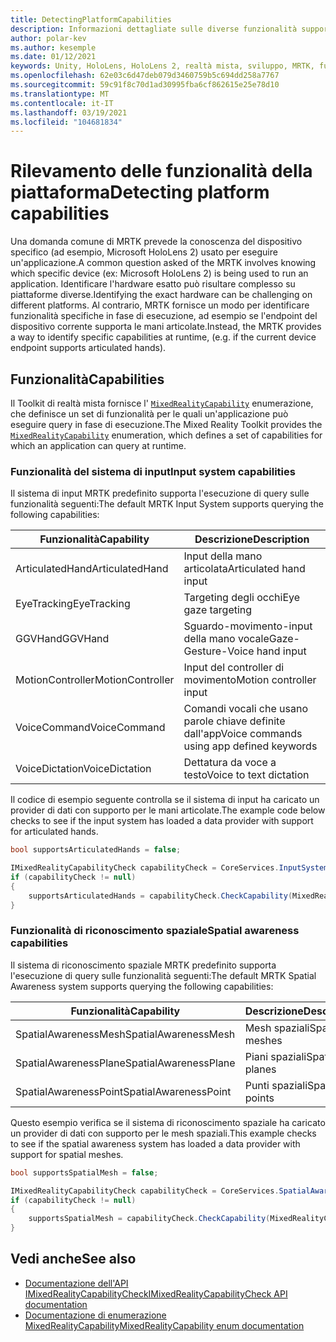 ```yaml
---
title: DetectingPlatformCapabilities
description: Informazioni dettagliate sulle diverse funzionalità supportate da MRTK
author: polar-kev
ms.author: kesemple
ms.date: 01/12/2021
keywords: Unity, HoloLens, HoloLens 2, realtà mista, sviluppo, MRTK, funzionalità,
ms.openlocfilehash: 62e03c6d47deb079d3460759b5c694dd258a7767
ms.sourcegitcommit: 59c91f8c70d1ad30995fba6cf862615e25e78d10
ms.translationtype: MT
ms.contentlocale: it-IT
ms.lasthandoff: 03/19/2021
ms.locfileid: "104681834"
---
```

# <a name="detecting-platform-capabilities"></a><span data-ttu-id="c2ca0-104">Rilevamento delle funzionalità della piattaforma</span><span class="sxs-lookup"><span data-stu-id="c2ca0-104">Detecting platform capabilities</span></span>

<span data-ttu-id="c2ca0-105">Una domanda comune di MRTK prevede la conoscenza del dispositivo specifico (ad esempio, Microsoft HoloLens 2) usato per eseguire un'applicazione.</span><span class="sxs-lookup"><span data-stu-id="c2ca0-105">A common question asked of the MRTK involves knowing which specific device (ex: Microsoft HoloLens 2) is being used to run an application.</span></span> <span data-ttu-id="c2ca0-106">Identificare l'hardware esatto può risultare complesso su piattaforme diverse.</span><span class="sxs-lookup"><span data-stu-id="c2ca0-106">Identifying the exact hardware can be challenging on different platforms.</span></span> <span data-ttu-id="c2ca0-107">Al contrario, MRTK fornisce un modo per identificare funzionalità specifiche in fase di esecuzione, ad esempio se l'endpoint del dispositivo corrente supporta le mani articolate.</span><span class="sxs-lookup"><span data-stu-id="c2ca0-107">Instead, the MRTK provides a way to identify specific capabilities at runtime, (e.g. if the current device endpoint supports articulated hands).</span></span>

## <a name="capabilities"></a><span data-ttu-id="c2ca0-108">Funzionalità</span><span class="sxs-lookup"><span data-stu-id="c2ca0-108">Capabilities</span></span>

<span data-ttu-id="c2ca0-109">Il Toolkit di realtà mista fornisce l' [`MixedRealityCapability`](xref:Microsoft.MixedReality.Toolkit.MixedRealityCapability) enumerazione, che definisce un set di funzionalità per le quali un'applicazione può eseguire query in fase di esecuzione.</span><span class="sxs-lookup"><span data-stu-id="c2ca0-109">The Mixed Reality Toolkit provides the [`MixedRealityCapability`](xref:Microsoft.MixedReality.Toolkit.MixedRealityCapability) enumeration, which defines a set of capabilities for which an application can query at runtime.</span></span>

### <a name="input-system-capabilities"></a><span data-ttu-id="c2ca0-110">Funzionalità del sistema di input</span><span class="sxs-lookup"><span data-stu-id="c2ca0-110">Input system capabilities</span></span>

<span data-ttu-id="c2ca0-111">Il sistema di input MRTK predefinito supporta l'esecuzione di query sulle funzionalità seguenti:</span><span class="sxs-lookup"><span data-stu-id="c2ca0-111">The default MRTK Input System supports querying the following capabilities:</span></span>

| <span data-ttu-id="c2ca0-112">Funzionalità</span><span class="sxs-lookup"><span data-stu-id="c2ca0-112">Capability</span></span> | <span data-ttu-id="c2ca0-113">Descrizione</span><span class="sxs-lookup"><span data-stu-id="c2ca0-113">Description</span></span> |
|---|---|
| <span data-ttu-id="c2ca0-114">ArticulatedHand</span><span class="sxs-lookup"><span data-stu-id="c2ca0-114">ArticulatedHand</span></span> | <span data-ttu-id="c2ca0-115">Input della mano articolata</span><span class="sxs-lookup"><span data-stu-id="c2ca0-115">Articulated hand input</span></span> |
| <span data-ttu-id="c2ca0-116">EyeTracking</span><span class="sxs-lookup"><span data-stu-id="c2ca0-116">EyeTracking</span></span> | <span data-ttu-id="c2ca0-117">Targeting degli occhi</span><span class="sxs-lookup"><span data-stu-id="c2ca0-117">Eye gaze targeting</span></span> |
| <span data-ttu-id="c2ca0-118">GGVHand</span><span class="sxs-lookup"><span data-stu-id="c2ca0-118">GGVHand</span></span> | <span data-ttu-id="c2ca0-119">Sguardo-movimento-input della mano vocale</span><span class="sxs-lookup"><span data-stu-id="c2ca0-119">Gaze-Gesture-Voice hand input</span></span> |
| <span data-ttu-id="c2ca0-120">MotionController</span><span class="sxs-lookup"><span data-stu-id="c2ca0-120">MotionController</span></span> | <span data-ttu-id="c2ca0-121">Input del controller di movimento</span><span class="sxs-lookup"><span data-stu-id="c2ca0-121">Motion controller input</span></span> |
| <span data-ttu-id="c2ca0-122">VoiceCommand</span><span class="sxs-lookup"><span data-stu-id="c2ca0-122">VoiceCommand</span></span> | <span data-ttu-id="c2ca0-123">Comandi vocali che usano parole chiave definite dall'app</span><span class="sxs-lookup"><span data-stu-id="c2ca0-123">Voice commands using app defined keywords</span></span> |
| <span data-ttu-id="c2ca0-124">VoiceDictation</span><span class="sxs-lookup"><span data-stu-id="c2ca0-124">VoiceDictation</span></span> | <span data-ttu-id="c2ca0-125">Dettatura da voce a testo</span><span class="sxs-lookup"><span data-stu-id="c2ca0-125">Voice to text dictation</span></span> |

<span data-ttu-id="c2ca0-126">Il codice di esempio seguente controlla se il sistema di input ha caricato un provider di dati con supporto per le mani articolate.</span><span class="sxs-lookup"><span data-stu-id="c2ca0-126">The example code below checks to see if the input system has loaded a data provider with support for articulated hands.</span></span>

```c#
bool supportsArticulatedHands = false;

IMixedRealityCapabilityCheck capabilityCheck = CoreServices.InputSystem as IMixedRealityCapabilityCheck;
if (capabilityCheck != null)
{
    supportsArticulatedHands = capabilityCheck.CheckCapability(MixedRealityCapability.ArticulatedHand);
}
```

### <a name="spatial-awareness-capabilities"></a><span data-ttu-id="c2ca0-127">Funzionalità di riconoscimento spaziale</span><span class="sxs-lookup"><span data-stu-id="c2ca0-127">Spatial awareness capabilities</span></span>

<span data-ttu-id="c2ca0-128">Il sistema di riconoscimento spaziale MRTK predefinito supporta l'esecuzione di query sulle funzionalità seguenti:</span><span class="sxs-lookup"><span data-stu-id="c2ca0-128">The default MRTK Spatial Awareness system supports querying the following capabilities:</span></span>

| <span data-ttu-id="c2ca0-129">Funzionalità</span><span class="sxs-lookup"><span data-stu-id="c2ca0-129">Capability</span></span> | <span data-ttu-id="c2ca0-130">Descrizione</span><span class="sxs-lookup"><span data-stu-id="c2ca0-130">Description</span></span> |
|---|---|
| <span data-ttu-id="c2ca0-131">SpatialAwarenessMesh</span><span class="sxs-lookup"><span data-stu-id="c2ca0-131">SpatialAwarenessMesh</span></span> | <span data-ttu-id="c2ca0-132">Mesh spaziali</span><span class="sxs-lookup"><span data-stu-id="c2ca0-132">Spatial meshes</span></span> |
| <span data-ttu-id="c2ca0-133">SpatialAwarenessPlane</span><span class="sxs-lookup"><span data-stu-id="c2ca0-133">SpatialAwarenessPlane</span></span> | <span data-ttu-id="c2ca0-134">Piani spaziali</span><span class="sxs-lookup"><span data-stu-id="c2ca0-134">Spatial planes</span></span> |
| <span data-ttu-id="c2ca0-135">SpatialAwarenessPoint</span><span class="sxs-lookup"><span data-stu-id="c2ca0-135">SpatialAwarenessPoint</span></span> | <span data-ttu-id="c2ca0-136">Punti spaziali</span><span class="sxs-lookup"><span data-stu-id="c2ca0-136">Spatial points</span></span> |

<span data-ttu-id="c2ca0-137">Questo esempio verifica se il sistema di riconoscimento spaziale ha caricato un provider di dati con supporto per le mesh spaziali.</span><span class="sxs-lookup"><span data-stu-id="c2ca0-137">This example checks to see if the spatial awareness system has loaded a data provider with support for spatial meshes.</span></span>

```c#
bool supportsSpatialMesh = false;

IMixedRealityCapabilityCheck capabilityCheck = CoreServices.SpatialAwarenessSystem as IMixedRealityCapabilityCheck;
if (capabilityCheck != null)
{
    supportsSpatialMesh = capabilityCheck.CheckCapability(MixedRealityCapability.SpatialAwarenessMesh);
}
```

## <a name="see-also"></a><span data-ttu-id="c2ca0-138">Vedi anche</span><span class="sxs-lookup"><span data-stu-id="c2ca0-138">See also</span></span>

- [<span data-ttu-id="c2ca0-139">Documentazione dell'API IMixedRealityCapabilityCheck</span><span class="sxs-lookup"><span data-stu-id="c2ca0-139">IMixedRealityCapabilityCheck API documentation</span></span>](xref:Microsoft.MixedReality.Toolkit.IMixedRealityCapabilityCheck)
- [<span data-ttu-id="c2ca0-140">Documentazione di enumerazione MixedRealityCapability</span><span class="sxs-lookup"><span data-stu-id="c2ca0-140">MixedRealityCapability enum documentation</span></span>](xref:Microsoft.MixedReality.Toolkit.MixedRealityCapability)
